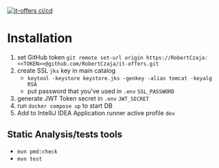 [![it-offers ci/cd](https://github.com/RobertCzaja/it-offers/actions/workflows/cicd.yml/badge.svg)](https://github.com/RobertCzaja/it-offers/actions/workflows/cicd.yml)
# Installation

1. set GitHub token `git remote set-url origin https://RobertCzaja:<<TOKEN>>@github.com/RobertCzaja/it-offers.git`
2. create SSL `jks` key in main catalog 
   * `keytool -keystore keystore.jks -genkey -alias tomcat -keyalg RSA`
   * put password that you've used in `.env` `SSL_PASSWORD`
2. generate JWT Token secret in `.env` `JWT_SECRET`
3. run `docker compose up` to start DB
4. Add to IntelliJ IDEA Application runner active profile `dev`

## Static Analysis/tests tools
* `mvn pmd:check`
* `mvn test`